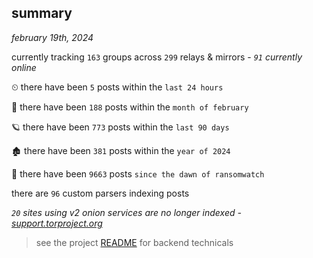 
## summary
_february 19th, 2024_

currently tracking `163` groups across `299` relays & mirrors - _`91` currently online_

⏲ there have been `5` posts within the `last 24 hours`

🦈 there have been `188` posts within the `month of february`

🪐 there have been `773` posts within the `last 90 days`

🏚 there have been `381` posts within the `year of 2024`

🦕 there have been `9663` posts `since the dawn of ransomwatch`

there are `96` custom parsers indexing posts

_`20` sites using v2 onion services are no longer indexed - [support.torproject.org](https://support.torproject.org/onionservices/v2-deprecation/)_

> see the project [README](https://github.com/joshhighet/ransomwatch#ransomwatch--) for backend technicals
